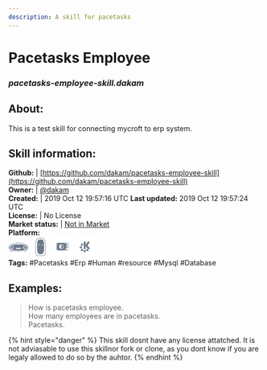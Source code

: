 ```yaml
---  
description: A skill for pacetasks  
---  
```

# Pacetasks Employee  
### _pacetasks-employee-skill.dakam_  
## About:  
This is a test skill for connecting mycroft to erp system.

## Skill information:  
**Github:** | [https://github.com/dakam/pacetasks-employee-skill](https://github.com/dakam/pacetasks-employee-skill)  
**Owner:** | [@dakam](https://github.com/dakam)  
**Created:** | 2019 Oct 12 19:57:16 UTC  **Last updated:** 2019 Oct 12 19:57:24 UTC  
**License:** | No License  
**Market status:** | [Not in Market](https://market.mycroft.ai/skill/)  
**Platform:**  
 ![](../.gitbook/assets/mark-1-icon.png)  ![](../.gitbook/assets/mark-2-icon.png)  ![](../.gitbook/assets/picroft-icon.png)  ![](../.gitbook/assets/kde.png)   
**Tags:** \#Pacetasks \#Erp \#Human \#resource \#Mysql \#Database   
## Examples:  
> How is pacetasks employee.  
> How many employees are in pacetasks.  
> Pacetasks.  
  
{% hint style="danger" %}
This skill dosnt have any license attatched. It is not adviasable to use this skillnor fork or clone, as you dont know if you are legaly allowed to do so by the auhtor.
{% endhint %}
